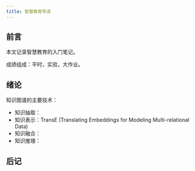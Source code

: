 ```yaml
---
title: 智慧教育导读
---
```


## 前言

本文记录智慧教育的入门笔记。

成绩组成：平时，实验，大作业。

## 绪论

知识图谱的主要技术：

- 知识抽取：
- 知识表示：TransE (Translating Embeddings for Modeling Multi-relational Data)
- 知识融合：
- 知识推理：

## 后记
